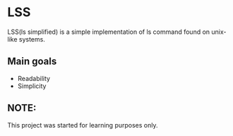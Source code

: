 # LSS
LSS(ls simplified) is a simple implementation of ls command found on unix-like systems.

## Main goals
- Readability
- Simplicity

## NOTE:
This project was started for learning purposes only.
